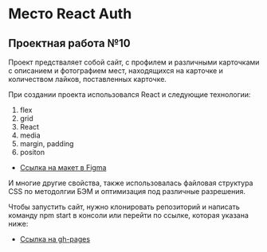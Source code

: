 # Место React Auth
## Проектная работа №10

Проект предстваляет собой сайт, с профилем и различными карточками с описанием и фотографием мест, находящихся на карточке и количеством лайков, поставленных карточке.

При создании проекта использовался React и следующие технологии:
1. flex
2. grid
2. React
3. media
4. margin, padding
5. positon

* [Ссылка на макет в Figma](https://www.figma.com/file/2cn9N9jSkmxD84oJik7xL7/JavaScript.-Sprint-4?node-id=28212%3A155)

И многие другие свойства, также использовалась файловая структура CSS по методолгии БЭМ и оптимизация под различные разрешения.

Чтобы запустить сайт, нужно клонировать репозиторий и написать команду npm start в консоли или перейти по ссылке, которая указана ниже:

* [Ссылка на gh-pages](https://sosalnet.github.io/react-mesto-auth/)


